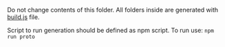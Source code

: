 Do not change contents of this folder.
All folders inside are generated with [build.js](build.js) file.

Script to run generation should be defined as npm script. To run use:
`npm run proto`